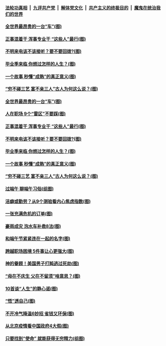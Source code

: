 

####  [法轮功真相](../../../../basic/blob/master/README.md?t=06270531) &nbsp;|&nbsp; [九评共产党](../../../../9ping.md/blob/master/README.md?t=06270531) &nbsp;|&nbsp; [解体党文化](../../../../jtdwh.md/blob/master/README.md?t=06270531)  &nbsp;|&nbsp; [共产主义的终极目的](../../../../gczydzjmd.md/blob/master/README.md?t=06270531) &nbsp;|&nbsp; [魔鬼在统治我们的世界](../../../../mgztzwmdsj.md/blob/master/README.md?t=06270531) 

#### [全世界最昂贵的一台“车”(图)](../pages/p8/937477.md?t=06270531) 

#### [正事混着干 浑事专业干 “这些人”最行(图)](../pages/p8/937732.md?t=06270531) 

#### [不明来电该不该接听？要不要回拨?(图)](../pages/p8/936929.md?t=06270531) 

#### [毕业季来临 你想过怎样的人生？(图)](../pages/p8/937661.md?t=06270531) 

#### [一个故事 秒懂“成熟”的真正意义(图)](../pages/p8/936405.md?t=06270531) 

#### [“穷不碰三艺 富不亲三人”古人为何这么说？(图)](../pages/p8/937602.md?t=06270531) 

#### [全世界最昂贵的一台“车”(图)](../pages/p8/937477.md?t=06270531) 

#### [人在职场 9个“雷区”不要踩(图)](../pages/p8/937766.md?t=06270531) 

#### [正事混着干 浑事专业干 “这些人”最行(图)](../pages/p8/937732.md?t=06270531) 

#### [不明来电该不该接听？要不要回拨?(图)](../pages/p8/936929.md?t=06270531) 

#### [毕业季来临 你想过怎样的人生？(图)](../pages/p8/937661.md?t=06270531) 

#### [一个故事 秒懂“成熟”的真正意义(图)](../pages/p8/936405.md?t=06270531) 

#### [“穷不碰三艺 富不亲三人”古人为何这么说？(图)](../pages/p8/937602.md?t=06270531) 

#### [过端午 聊端午习俗(组图)](../pages/p8/937246.md?t=06270531) 

#### [洁癖或勤劳？从9个测验看内心焦虑指数(图)](../pages/p8/937558.md?t=06270531) 

#### [一张充满危机的订单(图)](../pages/p8/936981.md?t=06270531) 

#### [豪雨成灾 泡水车补救8法(图)](../pages/p8/937526.md?t=06270531) 

#### [和端午节紧紧连在一起的名字(图)](../pages/p8/937448.md?t=06270531) 

#### [跨越职场困境 5件事让心更强大(图)](../pages/p8/937375.md?t=06270531) 

#### [神的眷顾！美国男子打盹逃过死劫(图)](../pages/p8/936985.md?t=06270531) 

#### [“母在不庆生 父在不留须”啥意思？(图)](../pages/p8/937234.md?t=06270531) 

#### [10首谈“人生”的静心谣(图)](../pages/p8/936965.md?t=06270531) 

#### [“悟”透自己(图)](../pages/p8/936972.md?t=06270531) 

#### [不开冷气降温6妙招 省钱又环保(图)](../pages/p8/937329.md?t=06270531) 

#### [从北京疫情看中国政府4大假(图)](../pages/p8/937196.md?t=06270531) 

#### [只要找到“使命” 就能获得无穷精力(组图)](../pages/p8/937159.md?t=06270531) 

